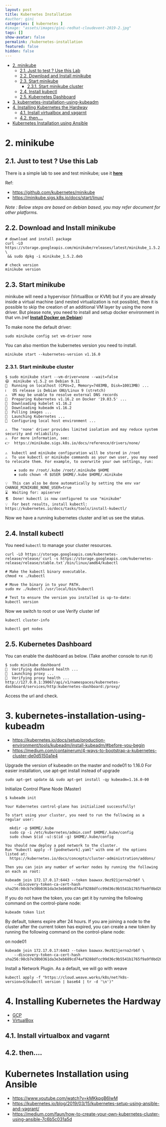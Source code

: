 ```yaml
---
layout: post
title: Kubernetes Installation
#author: gini
categories: [ kubernetes ]
#image: "assets/images/gini-redhat-cloudevent-2019-2.jpg"
tags: []
show-avatar: false
permalink: /kubernetes-installation
featured: false
hidden: false
---
```


<!-- TOC orderedlist:true -->

- [2. minikube](#2-minikube)
  - [2.1. Just to test ? Use this Lab](#21-just-to-test--use-this-lab)
  - [2.2. Download and Install minikube](#22-download-and-install-minikube)
  - [2.3. Start minikube](#23-start-minikube)
    - [2.3.1. Start minikube cluster](#231-start-minikube-cluster)
  - [2.4. Install kubectl](#24-install-kubectl)
  - [2.5. Kubernetes Dashboard](#25-kubernetes-dashboard)
- [3. kubernetes-installation-using-kubeadm](#3-kubernetes-installation-using-kubeadm)
- [4. Installing Kubernetes the Hardway](#4-installing-kubernetes-the-hardway)
  - [4.1. Install virtualbox and vagarnt](#41-install-virtualbox-and-vagarnt)
  - [4.2. then....](#42-then)
- [Kubernetes Installation using Ansible](#kubernetes-installation-using-ansible)

<!-- /TOC -->

# 2. minikube

## 2.1. Just to test ? Use this Lab

There is a simple lab to see and test minikube; use it **[here](https://kubernetes.io/docs/tutorials/hello-minikube/#create-a-minikube-cluster)**

Ref: 
- https://github.com/kubernetes/minikube
- https://minikube.sigs.k8s.io/docs/start/linux/

*Note : Below steps are based on debian based, you may refer document for other platforms.*

## 2.2. Download and Install minikube

```
# download and install package
curl -LO https://storage.googleapis.com/minikube/releases/latest/minikube_1.5.2.deb \
 && sudo dpkg -i minikube_1.5.2.deb

# check version
minikube version
```

## 2.3. Start minikube 

minikube will need a hypervisor (VirtualBox or KVM) but if you are already inside a virtual machine (and nested virtualization is not possible), then it is possible to skip the creation of an additional VM layer by using the none driver. But please note, you need to install and setup docker environment in that vm.(ref **[Install Docker on Debian](https://www.digitalocean.com/community/tutorials/how-to-install-and-use-docker-on-debian-9)**)

To make none the default driver:

```
sudo minikube config set vm-driver none
```

You can also mention the kubernetes version you need to install.

```
minikube start --kubernetes-version v1.16.0
```

### 2.3.1. Start minikube cluster

```
$ sudo minikube start --vm-driver=none --wait=false
😄  minikube v1.5.2 on Debian 9.11
🤹  Running on localhost (CPUs=2, Memory=7483MB, Disk=10013MB) ...
ℹ️   OS release is Debian GNU/Linux 9 (stretch)
⚠️  VM may be unable to resolve external DNS records
🐳  Preparing Kubernetes v1.16.2 on Docker '19.03.5' ...
💾  Downloading kubelet v1.16.2
💾  Downloading kubeadm v1.16.2
🚜  Pulling images ...
🚀  Launching Kubernetes ... 
🤹  Configuring local host environment ...

⚠️  The 'none' driver provides limited isolation and may reduce system security and reliability.
⚠️  For more information, see:
👉  https://minikube.sigs.k8s.io/docs/reference/drivers/none/

⚠️  kubectl and minikube configuration will be stored in /root
⚠️  To use kubectl or minikube commands as your own user, you may need to relocate them. For example, to overwrite your own settings, run:

    ▪ sudo mv /root/.kube /root/.minikube $HOME
    ▪ sudo chown -R $USER $HOME/.kube $HOME/.minikube

💡  This can also be done automatically by setting the env var CHANGE_MINIKUBE_NONE_USER=true
⌛  Waiting for: apiserver
🏄  Done! kubectl is now configured to use "minikube"
💡  For best results, install kubectl: https://kubernetes.io/docs/tasks/tools/install-kubectl/

```

Now we have a running kubernetes cluster and let us see the status.

## 2.4. Install kubectl

You need `kubectl` to manage your cluster resources.
```
curl -LO https://storage.googleapis.com/kubernetes-release/release/`curl -s https://storage.googleapis.com/kubernetes-release/release/stable.txt`/bin/linux/amd64/kubectl 

# Make the kubectl binary executable.
chmod +x ./kubectl

# Move the binary in to your PATH.
sudo mv ./kubectl /usr/local/bin/kubectl

# Test to ensure the version you installed is up-to-date:
kubectl version
```

Now we switch to root or use 
Verify cluster inf
```
kubectl cluster-info

kubectl get nodes
```

## 2.5. Kubernetes Dashboard

You can enable the dashboard as below. (Take another console to run it)

```
$ sudo minikube dashboard
🤔  Verifying dashboard health ...
🚀  Launching proxy ...
🤔  Verifying proxy health ...
http://127.0.0.1:39067/api/v1/namespaces/kubernetes-dashboard/services/http:kubernetes-dashboard:/proxy/

```

Access the url and check. 

# 3. kubernetes-installation-using-kubeadm

- https://kubernetes.io/docs/setup/production-environment/tools/kubeadm/install-kubeadm/#before-you-begin
- https://medium.com/containerum/4-ways-to-bootstrap-a-kubernetes-cluster-de0d5150a1e4

Upgrade the version of kubeadm on the master and node01 to 1.16.0
For easier installation, use apt-get install instead of upgrade

```
sudo apt-get update && sudo apt-get install -qy kubeadm=1.16.0-00
```

Initialize Control Plane Node (Master)

```
$ kubeadm init

Your Kubernetes control-plane has initialized successfully!

To start using your cluster, you need to run the following as a regular user:

  mkdir -p $HOME/.kube
  sudo cp -i /etc/kubernetes/admin.conf $HOME/.kube/config
  sudo chown $(id -u):$(id -g) $HOME/.kube/config

You should now deploy a pod network to the cluster.
Run "kubectl apply -f [podnetwork].yaml" with one of the options listed at:
  https://kubernetes.io/docs/concepts/cluster-administration/addons/

Then you can join any number of worker nodes by running the following on each as root:

kubeadm join 172.17.0.17:6443 --token baawxx.9ez921jerna2rb6f \
    --discovery-token-ca-cert-hash sha256:98cb7e30b0361da3e3eb689cd74af9288dfcc99d36c9b5541b1765f9a9f0bd20
```

If you do not have the token, you can get it by running the following command on the control-plane node:

```
kubeadm token list
```

By default, tokens expire after 24 hours. If you are joining a node to the cluster after the current token has expired, you can create a new token by running the following command on the control-plane node:

on node01
```
kubeadm join 172.17.0.17:6443 --token baawxx.9ez921jerna2rb6f \
    --discovery-token-ca-cert-hash sha256:98cb7e30b0361da3e3eb689cd74af9288dfcc99d36c9b5541b1765f9a9f0bd20
```

Install a Network Plugin. As a default, we will go with weave

```
kubectl apply -f "https://cloud.weave.works/k8s/net?k8s-version=$(kubectl version | base64 | tr -d '\n')"
```

# 4. Installing Kubernetes the Hardway

- [GCP](https://github.com/ginigangadharan/kubernetes-the-hard-way-gcp)
- [VirtualBox](https://github.com/ginigangadharan/kubernetes-the-hard-way-virtualbox)

## 4.1. Install virtualbox and vagarnt

## 4.2. then....

# Kubernetes Installation using Ansible

- https://www.youtube.com/watch?v=kMKkpgB6IwM
- https://kubernetes.io/blog/2019/03/15/kubernetes-setup-using-ansible-and-vagrant/
- https://medium.com/faun/how-to-create-your-own-kubernetes-cluster-using-ansible-7c6b5c031a5d

